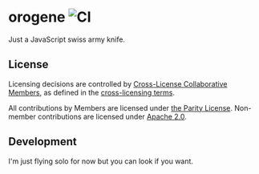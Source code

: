 # orogene ![CI](https://github.com/orogene/orogene/workflows/CI/badge.svg)

Just a JavaScript swiss army knife.

## License

Licensing decisions are controlled by [Cross-License Collaborative Members](MEMBERS.md), as
defined in the [cross-licensing terms](CROSS_LICENSE.md).

All contributions by Members are licensed under [the Parity
License](LICENSE-PARITY.md). Non-member contributions are licensed under
[Apache 2.0](LICENSE-APACHE.md).

## Development

I'm just flying solo for now but you can look if you want.
